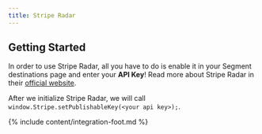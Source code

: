 ```yaml
---
title: Stripe Radar
---
```


## Getting Started

In order to use Stripe Radar, all you have to do is enable it in your Segment destinations page and enter your **API Key**! Read more about Stripe Radar in their [official website](https://stripe.com/radar).

After we initialize Stripe Radar, we will call `window.Stripe.setPublishableKey(<your api key>);`.

{% include content/integration-foot.md %}
